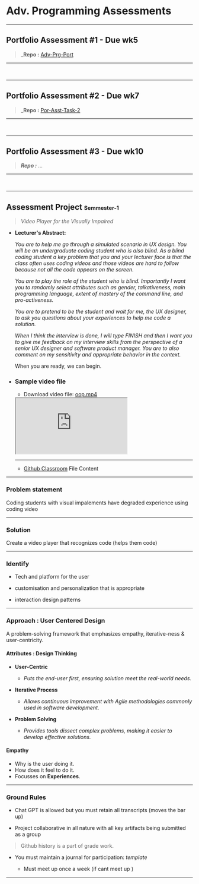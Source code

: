 # Adv. Programming Assessments

---

## Portfolio Assessment #1 - Due wk5

> _**Repo :** [Adv-Prg-Port](https://github.com/Nathan-Bransby-NMT/Adv-Prg-Port1_)

---

<br>

---

## Portfolio Assessment #2 - Due wk7

> _**Repo :** [Por-Asst-Task-2](https://github.com/Nathan-Bransby-NMT/Dual-Diploma-2024/blob/main/Semester-1/Advanced-Programming-Cluster/Assessment/Por-Asst-Task-2.md_)

---

<br>

---

## Portfolio Assessment #3 - Due wk10

> _**Repo :** ..._

---

<br>

---

## Assessment Project <small><small>Semmester-1</small></small>

> _Video Player for the Visually Impaired_

* **Lecturer's Abstract:**

    _You are to help me go through a simulated scenario in UX design. You will be an undergraduate coding student who is also blind. As a blind coding student a key problem that you and your lecturer face is that the class often uses coding videos and those videos are hard to follow because not all the code appears on the screen._

    _You are to play the role of the student who is blind. Importantly I want you to randomly select attributes such as gender, talkativeness, main programming language, extent of mastery of the command line, and pro-activeness._

    _You are to pretend to be the student and wait for me, the UX designer, to ask you questions about your experiences to help me code a solution._

    _When I think the interview is done, I will type FINISH and then I want you to give me feedback on my interview skills from the perspective of a senior UX designer and software product manager. You are to also comment on my sensitivity and appropriate behavior in the context._

    When you are ready, we can begin.

* ### Sample video file

  * Download video file: [oop.mp4](https://blackboard.northmetrotafe.wa.edu.au/bbcswebdav/pid-3907250-dt-content-rid-49801799_1/xid-49801799_1)

  <iframe src="https://blackboard.northmetrotafe.wa.edu.au/bbcswebdav/pid-3907250-dt-content-rid-49801799_1/xid-49801799_1"></iframe>

  ---

  * [Github Classroom](https://classroom.github.com/a/-qWfS6Jx) File Content

---

### Problem statement

Coding students with visual impalements have degraded experience using coding video

---

### Solution

Create a video player that recognizes code (helps them code)

---

### Identify

* Tech and platform for the user

* customisation and personalization that is appropriate

* interaction design patterns

---

### Approach : User Centered Design

A problem-solving framework that emphasizes empathy, iterative-ness & user-centricity.

#### Attributes : Design Thinking

* **User-Centric**
  * _Puts the end-user first, ensuring solution meet the real-world needs._

* **Iterative Process**
  * _Allows continuous improvement with Agile methodologies commonly used in software development._

* **Problem Solving**
  * _Provides tools dissect complex problems, making it easier to develop effective solutions._

#### Empathy

* Why is the user doing it.
* How does it feel to do it.
* Focusses on **Experiences**.

---

### Ground Rules

* Chat GPT is allowed but you must retain all transcripts (moves the bar up)

* Project collaborative in all nature with all key artifacts being submitted as a group

> Github history is a part of grade work.

* You must maintain a journal for participation: _template_

  * Must meet up once a week (if cant meet up )

---
